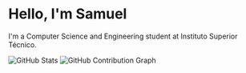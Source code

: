 <h1> Hello, I'm Samuel </h1>

I'm a Computer Science and Engineering student at Instituto Superior Técnico.

![GitHub Stats](https://github-readme-stats.vercel.app/api?username=Samuel-k276&show_icons=true&theme=radical)
![GitHub Contribution Graph](https://github-readme-activity-graph.vercel.app/graph?username=Samuel-k276&theme=dracula)
